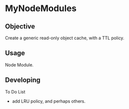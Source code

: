 # MyNodeModules

## Objective
Create a generic read-only object cache, with a TTL policy.


## Usage
Node Module.


## Developing

To Do List

* add LRU policy, and perhaps others.